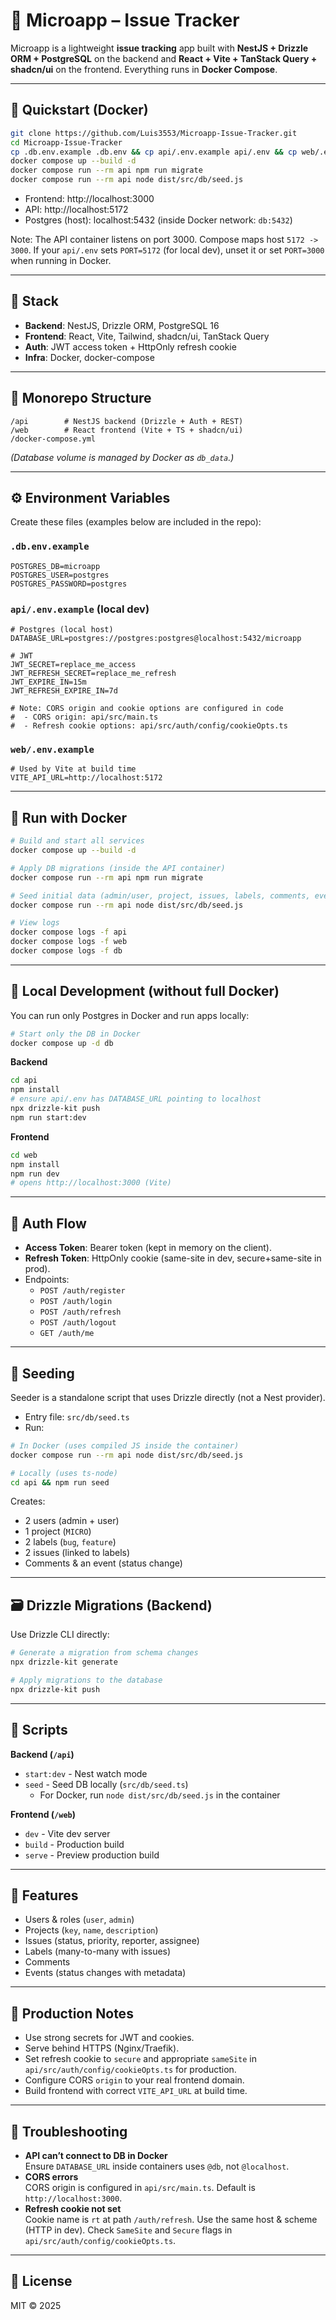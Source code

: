 # 🧩 Microapp – Issue Tracker

Microapp is a lightweight **issue tracking** app built with **NestJS + Drizzle ORM + PostgreSQL** on the backend and **React + Vite + TanStack Query + shadcn/ui** on the frontend. Everything runs in **Docker Compose**.

---

## 🚀 Quickstart (Docker)

```bash
git clone https://github.com/Luis3553/Microapp-Issue-Tracker.git
cd Microapp-Issue-Tracker
cp .db.env.example .db.env && cp api/.env.example api/.env && cp web/.env.example web/.env
docker compose up --build -d
docker compose run --rm api npm run migrate
docker compose run --rm api node dist/src/db/seed.js
```

-   Frontend: http://localhost:3000
-   API: http://localhost:5172
-   Postgres (host): localhost:5432 (inside Docker network: `db:5432`)

Note: The API container listens on port 3000. Compose maps host `5172 -> 3000`. If your `api/.env` sets `PORT=5172` (for local dev), unset it or set `PORT=3000` when running in Docker.

---

## 🧱 Stack

-   **Backend**: NestJS, Drizzle ORM, PostgreSQL 16
-   **Frontend**: React, Vite, Tailwind, shadcn/ui, TanStack Query
-   **Auth**: JWT access token + HttpOnly refresh cookie
-   **Infra**: Docker, docker-compose

---

## 📂 Monorepo Structure

```
/api        # NestJS backend (Drizzle + Auth + REST)
/web        # React frontend (Vite + TS + shadcn/ui)
/docker-compose.yml
```

_(Database volume is managed by Docker as `db_data`.)_

---

## ⚙️ Environment Variables

Create these files (examples below are included in the repo):

### `.db.env.example`

```env
POSTGRES_DB=microapp
POSTGRES_USER=postgres
POSTGRES_PASSWORD=postgres
```

### `api/.env.example` (local dev)

```env
# Postgres (local host)
DATABASE_URL=postgres://postgres:postgres@localhost:5432/microapp

# JWT
JWT_SECRET=replace_me_access
JWT_REFRESH_SECRET=replace_me_refresh
JWT_EXPIRE_IN=15m
JWT_REFRESH_EXPIRE_IN=7d

# Note: CORS origin and cookie options are configured in code
#  - CORS origin: api/src/main.ts
#  - Refresh cookie options: api/src/auth/config/cookieOpts.ts
```

### `web/.env.example`

```env
# Used by Vite at build time
VITE_API_URL=http://localhost:5172
```

---

## 🐳 Run with Docker

```bash
# Build and start all services
docker compose up --build -d

# Apply DB migrations (inside the API container)
docker compose run --rm api npm run migrate

# Seed initial data (admin/user, project, issues, labels, comments, events)
docker compose run --rm api node dist/src/db/seed.js

# View logs
docker compose logs -f api
docker compose logs -f web
docker compose logs -f db
```

---

## 🧪 Local Development (without full Docker)

You can run only Postgres in Docker and run apps locally:

```bash
# Start only the DB in Docker
docker compose up -d db
```

**Backend**

```bash
cd api
npm install
# ensure api/.env has DATABASE_URL pointing to localhost
npx drizzle-kit push
npm run start:dev
```

**Frontend**

```bash
cd web
npm install
npm run dev
# opens http://localhost:3000 (Vite)
```

---

## 🔐 Auth Flow

-   **Access Token**: Bearer token (kept in memory on the client).
-   **Refresh Token**: HttpOnly cookie (same-site in dev, secure+same-site in prod).
-   Endpoints:
    -   `POST /auth/register`
    -   `POST /auth/login`
    -   `POST /auth/refresh`
    -   `POST /auth/logout`
    -   `GET /auth/me`

---

## 🌱 Seeding

Seeder is a standalone script that uses Drizzle directly (not a Nest provider).

-   Entry file: `src/db/seed.ts`
-   Run:

```bash
# In Docker (uses compiled JS inside the container)
docker compose run --rm api node dist/src/db/seed.js

# Locally (uses ts-node)
cd api && npm run seed
```

Creates:

-   2 users (admin + user)
-   1 project (`MICRO`)
-   2 labels (`bug`, `feature`)
-   2 issues (linked to labels)
-   Comments & an event (status change)

---

## 🗃️ Drizzle Migrations (Backend)

Use Drizzle CLI directly:

```bash
# Generate a migration from schema changes
npx drizzle-kit generate

# Apply migrations to the database
npx drizzle-kit push
```

---

## 📜 Scripts

**Backend (`/api`)**

-   `start:dev` - Nest watch mode
-   `seed` - Seed DB locally (`src/db/seed.ts`)
    -   For Docker, run `node dist/src/db/seed.js` in the container

**Frontend (`/web`)**

-   `dev` - Vite dev server
-   `build` - Production build
-   `serve` - Preview production build

---

## 🧩 Features

-   Users & roles (`user`, `admin`)
-   Projects (`key`, `name`, `description`)
-   Issues (status, priority, reporter, assignee)
-   Labels (many-to-many with issues)
-   Comments
-   Events (status changes with metadata)

---

## 🚢 Production Notes

-   Use strong secrets for JWT and cookies.
-   Serve behind HTTPS (Nginx/Traefik).
-   Set refresh cookie to `secure` and appropriate `sameSite` in `api/src/auth/config/cookieOpts.ts` for production.
-   Configure CORS `origin` to your real frontend domain.
-   Build frontend with correct `VITE_API_URL` at build time.

---

## 🧯 Troubleshooting

-   **API can’t connect to DB in Docker**  
    Ensure `DATABASE_URL` inside containers uses `@db`, not `@localhost`.
-   **CORS errors**  
    CORS origin is configured in `api/src/main.ts`. Default is `http://localhost:3000`.
-   **Refresh cookie not set**  
    Cookie name is `rt` at path `/auth/refresh`. Use the same host & scheme (HTTP in dev). Check `SameSite` and `Secure` flags in `api/src/auth/config/cookieOpts.ts`.

---

## 📄 License

MIT © 2025
